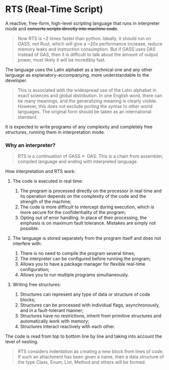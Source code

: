 # RTS (Real-Time Script)
A reactive, free-form, high-level scripting language that runs in interpreter mode and ~~converts scripts directly into machine code~~.
> Now RTS is ~2 times faster than python. Ideally, it should run on GASS, not Rust, which will give a ~20x performance increase, reduce memory leaks and instruction consumption. But if GASS uses DAS instead of GAS, then it is difficult to talk about the amount of output power, most likely it will be incredibly fast.

The language uses the Latin alphabet as a technical one and any other language as explanatory-accompanying, more understandable to the developer.
> This is associated with the widespread use of the Latin alphabet in exact sciences and global distribution. In one English word, there can be many meanings, and the generalizing meaning is clearly visible. However, this does not exclude porting the syntax to other world languages. The original form should be taken as an international standard.

It is expected to write programs of any complexity and completely free structures, running them in interpretation mode.

### Why an interpreter?
> RTS is a continuation of GASS <- DAS. This is a chain from assembler, compiled language and ending with interpreted language.

How interpretation and RTS work:

1. The code is executed in real time:
   1. The program is processed directly on the processor in real time and its operation depends on the complexity of the code and the strength of the machine;
   2. The code is more difficult to intercept during execution, which is more secure for the confidentiality of the program;
   3. Opting out of error handling. In place of their processing, the emphasis is on maximum fault tolerance. Mistakes are simply not possible.
   
2. The language is stored separately from the program itself and does not interfere with:
   1. There is no need to compile the program several times;
   2. The interpreter can be configured before running the program;
   3. Allows you to have a package manager for flexible real-time configuration;
   4. Allows you to run multiple programs simultaneously.
   
3. Writing free structures:
   1. Structures can represent any type of data or structure of code blocks;
   2. Structures can be processed with individual flags, asynchronously, and in a fault-tolerant manner;
   3. Structures have no restrictions, inherit from primitive structures and automatically work with memory;
   4. Structures interact reactively with each other.

The code is read from top to bottom line by line and taking into account the level of nesting.
> RTS considers indentation as creating a new block from lines of code. If such an attachment has been given a name, then a data structure of the type Class, Enum, List, Method and others will be formed.
